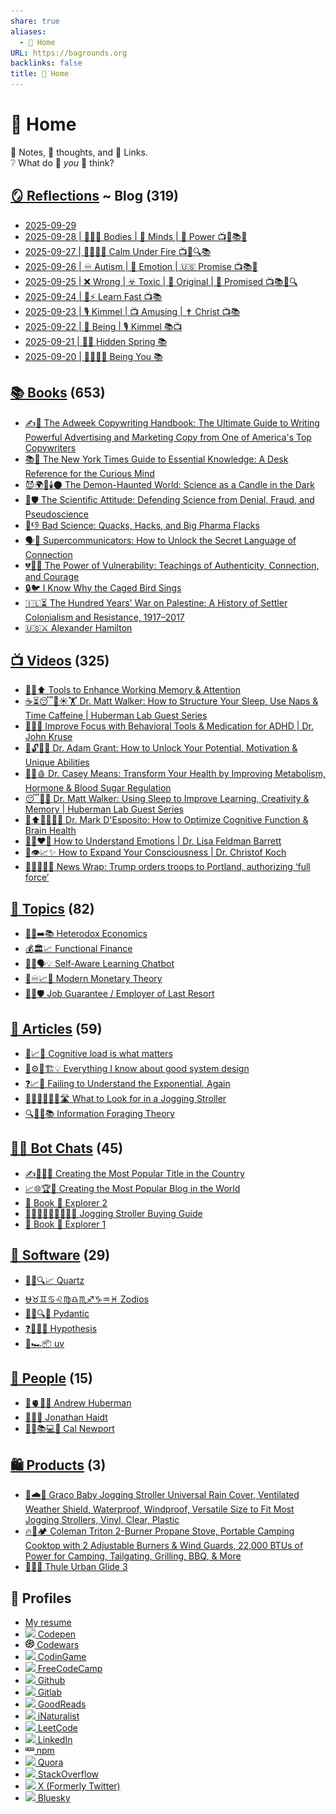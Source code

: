 ```yaml
---
share: true
aliases:
  - 🏡 Home
URL: https://bagrounds.org
backlinks: false
title: 🏡 Home
---
```

# 🏡 Home  
📑 Notes, 💭 thoughts, and 🔗 Links.  
❔ What do 🫵 _you_ 🤔 think?  
  
## [🪞 Reflections](./reflections/index.md) ~ Blog (319)  
- [2025-09-29](./reflections/2025-09-29.md)  
- [2025-09-28 | 🏃🏼‍♀️ Bodies | 🧠 Minds | 👊 Power 📺📰📚👥](./reflections/2025-09-28.md)  
- [2025-09-27 | 🧘🏼‍♀️🔥 Calm Under Fire 📺📰🔍📚](./reflections/2025-09-27.md)  
- [2025-09-26 | ♾️ Autism | 🧠 Emotion | 🇺🇸 Promise 📺📚📰](./reflections/2025-09-26.md)  
- [2025-09-25 | ❌ Wrong | ☣️ Toxic | 🔰 Original | 🌟 Promised 📺📚📰🔍](./reflections/2025-09-25.md)  
- [2025-09-24 | 🧠⚡ Learn Fast 📺📚](./reflections/2025-09-24.md)  
- [2025-09-23 | 🎙️ Kimmel | 📺 Amusing | ✝️ Christ 📺📚](./reflections/2025-09-23.md)  
- [2025-09-22 | 👤 Being | 🎙️ Kimmel 📚📺](./reflections/2025-09-22.md)  
- [2025-09-21 | 🥸🌊 Hidden Spring 📚](./reflections/2025-09-21.md)  
- [2025-09-20 | 🫵🏼👀🧠 Being You 📚](./reflections/2025-09-20.md)  
  
  
## [📚 Books](./books/index.md) (653)  
- [✍️📣 The Adweek Copywriting Handbook: The Ultimate Guide to Writing Powerful Advertising and Marketing Copy from One of America's Top Copywriters](./books/the-adweek-copywriting-handbook-the-ultimate-guide-to-writing-powerful-advertising-and-marketing-copy-from-one-of-americas-top-copywriters.md)  
- [📚🧠 The New York Times Guide to Essential Knowledge: A Desk Reference for the Curious Mind](./books/the-new-york-times-guide-to-essential-knowledge-a-desk-reference-for-the-curious-mind.md)  
- [😈🌍🔬🕯️🌑 The Demon-Haunted World: Science as a Candle in the Dark](./books/the-demon-haunted-world.md)  
- [🥼🛡️ The Scientific Attitude: Defending Science from Denial, Fraud, and Pseudoscience](./books/the-scientific-attitude.md)  
- [🧪👎 Bad Science: Quacks, Hacks, and Big Pharma Flacks](./books/bad-science-quacks-hacks-and-big-pharma-flacks.md)  
- [🗣️🔗 Supercommunicators: How to Unlock the Secret Language of Connection](./books/supercommunicators-how-to-unlock-the-secret-language-of-connection.md)  
- [💔💪🔗 The Power of Vulnerability: Teachings of Authenticity, Connection, and Courage](./books/the-power-of-vulnerability-teachings-of-authenticity-connection-and-courage.md)  
- [🔒🐦 I Know Why the Caged Bird Sings](./books/i-know-why-the-caged-bird-sings.md)  
- [🇮🇱⏳ The Hundred Years' War on Palestine: A History of Settler Colonialism and Resistance, 1917–2017](./books/the-hundred-years-war-on-palestine-a-history-of-settler-colonialism-and-resistance-1917-2017.md)  
- [🇺🇸⚔️ Alexander Hamilton](./books/alexander-hamilton.md)  
  
  
## [📺 Videos](./videos/index.md) (325)  
- [🧠🎯⬆️ Tools to Enhance Working Memory & Attention](./videos/tools-to-enhance-working-memory-and-attention.md)  
- [☕⏳😴🧊☀️🏋️ Dr. Matt Walker: How to Structure Your Sleep, Use Naps & Time Caffeine | Huberman Lab Guest Series](./videos/dr-matt-walker-how-to-structure-your-sleep-use-naps-and-time-caffeine-huberman-lab-guest-series.md)  
- [🧠💊🎯 Improve Focus with Behavioral Tools & Medication for ADHD | Dr. John Kruse](./videos/improve-focus-with-behavioral-tools-medication-for-adhd-dr-john-kruse.md)  
- [🔑🔓🚀🌟 Dr. Adam Grant: How to Unlock Your Potential, Motivation & Unique Abilities](./videos/dr-adam-grant-how-to-unlock-your-potential-motivation-and-unique-abilities.md)  
- [🍎🔄🩸 Dr. Casey Means: Transform Your Health by Improving Metabolism, Hormone & Blood Sugar Regulation](./videos/dr-casey-means-transform-your-health-by-improving-metabolism-hormone-and-blood-sugar-regulation.md)  
- [😴🧠💡 Dr. Matt Walker: Using Sleep to Improve Learning, Creativity & Memory | Huberman Lab Guest Series](./videos/dr-matt-walker-using-sleep-to-improve-learning-creativity-and-memory-huberman-lab-guest-series.md)  
- [🧠⬆️🧑‍⚕️💪💡 Dr. Mark D'Esposito: How to Optimize Cognitive Function & Brain Health](./videos/dr-mark-desposito-how-to-optimize-cognitive-function-and-brain-health.md)  
- [🤔🤯❤️📖 How to Understand Emotions | Dr. Lisa Feldman Barrett](./videos/how-to-understand-emotions-dr-lisa-feldman-barrett.md)  
- [🧠👁️📈✨ How to Expand Your Consciousness | Dr. Christof Koch](./videos/how-to-expand-your-consciousness-dr-christof-koch.md)  
- [📢👮‍♂️🇺🇸 News Wrap: Trump orders troops to Portland, authorizing ‘full force’](./videos/news-wrap-trump-orders-troops-to-portland-authorizing-full-force.md)  
  
  
## [🌌 Topics](./topics/index.md) (82)  
- [🤔🚫➡️📚 Heterodox Economics](./topics/heterodox-economics.md)  
- [💰🏛️📈 Functional Finance](./topics/functional-finance.md)  
- [🧠🤖🗣️💡 Self-Aware Learning Chatbot](./topics/self-aware-learning-chatbot.md)  
- [🏦♾️📈💸 Modern Monetary Theory](./topics/modern-monetary-theory.md)  
- [🧑‍💼🛡️ Job Guarantee / Employer of Last Resort](./topics/job-guarantee-employer-of-last-resort.md)  
  
  
## [📄  Articles](./articles/index.md) (59)  
- [🧠📈🔑 Cognitive load is what matters](./articles/cognitive-load-is-what-matters.md)  
- [🤔⚙️🧩🏗️💡 Everything I know about good system design](./articles/everything-i-know-about-good-system-design.md)  
- [❓📈🤦 Failing to Understand the Exponential, Again](./articles/failing-to-understand-the-exponential-again.md)  
- [👀👶🏼🏃🏼‍♀️🛣️ What to Look for in a Jogging Stroller](./articles/what-to-look-for-in-a-jogging-stroller.md)  
- [🔍🍎🌲📚 Information Foraging Theory](./articles/information-foraging-theory.md)  
  
  
## [🤖💬 Bot Chats](./bot-chats/index.md) (45)  
- [✍️🥇🇺🇸 Creating the Most Popular Title in the Country](./bot-chats/creating-the-most-popular-title-in-the-country.md)  
- [📈🌐🏆📢 Creating the Most Popular Blog in the World](./bot-chats/creating-the-most-popular-blog-in-the-world.md)  
- [📖 Book 🧭 Explorer 2](./bot-chats/book-explorer-2.md)  
- [👶🏼🛒🏃🏼‍♀️🦮💲🦮 Jogging Stroller Buying Guide](./bot-chats/jogging-stroller-buying-guide.md)  
- [📖 Book 🧭 Explorer 1](./bot-chats/book-explorer-1.md)  
  
  
## [💾 Software](./software/index.md) (29)  
- [💎🔬🔍📈 Quartz](./software/quartz.md)  
- [⛎♉️♊️♋️♌️♍️♎️♏️♐️♑️♒️♓️ Zodios](./software/zodios.md)  
- [🐍📜🔍✅ Pydantic](./software/pydantic.md)  
- [❓🧪✅🤔 Hypothesis](./software/hypothesis.md)  
- [🐍🏎️📦 uv](./software/uv.md)  
  
  
## [👥 People](./people/index.md) (15)  
- [🧠🫀👀🔬 Andrew Huberman](./people/andrew-huberman.md)  
- [🧠🤝🐘 Jonathan Haidt](./people/jonathan-haidt.md)  
- [👨‍🏫📚💻🤔 Cal Newport](./people/cal-newport.md)  
  
  
## [🛍️ Products](./products/index.md) (3)  
- [👶🌧️💨 Graco Baby Jogging Stroller Universal Rain Cover, Ventilated Weather Shield, Waterproof, Windproof, Versatile Size to Fit Most Jogging Strollers, Vinyl, Clear, Plastic](./products/graco-baby-jogging-stroller-universal-rain-cover-ventilated-weather-shield-waterproof-windproof-versatile-size-to-fit-most-jogging-strollers-vinyl-clear-plastic.md)  
- [🔥💨🏕️ Coleman Triton 2-Burner Propane Stove, Portable Camping Cooktop with 2 Adjustable Burners & Wind Guards, 22,000 BTUs of Power for Camping, Tailgating, Grilling, BBQ, & More](./products/coleman-triton-2-burner-propane-stove-portable-camping-cooktop-with-2-adjustable-burners-wind-guards-22000-btus-of-power-for-camping-tailgating-grilling-bbq-more.md)  
- [👶🏃🌆 Thule Urban Glide 3](./products/thule-urban-glide-3.md)  
  
  
## 🔗 Profiles  
- [My resume](./topics/my-resume.md)  
- <a href="http://codepen.io/bagrounds"><img style="height:1em; margin:0;" src="https://simpleicons.org/icons/codepen.svg"/> Codepen</a>  
- <a href="http://www.codewars.com/users/bagrounds"><img style="height:1em; margin:0;" src="https://raw.githubusercontent.com/bagrounds/icons/master/codewars.svg"/> Codewars</a>  
- <a href="https://www.codingame.com/profile/0d172b10ecb72b81c2bb2646e8be9d8a8930706"><img style="height:1em; margin:0;" src="https://simpleicons.org/icons/codingame.svg"/> CodinGame</a>  
- <a href="http://freecodecamp.com/bagrounds"><img style="height:1em; margin:0;" src="https://simpleicons.org/icons/freecodecamp.svg"/> FreeCodeCamp</a>  
- <a href="https://github.com/bagrounds"><img style="height:1em; margin:0;" src="https://simpleicons.org/icons/github.svg"/> Github</a>  
- <a href="http://gitlab.com/bagrounds"><img style="height:1em; margin:0;" src="https://simpleicons.org/icons/gitlab.svg"/> Gitlab</a>  
- <a href="http://goodreads.com/bagrounds"><img style="height:1em; margin:0;" src="https://simpleicons.org/icons/goodreads.svg"/> GoodReads</a>  
- <a href="https://www.inaturalist.org/people/8822063"><img style="height:1em; margin:0;" src="https://static.inaturalist.org/wiki_page_attachments/3154-original.png"/> iNaturalist</a>  
- <a href="https://leetcode.com/u/bagrounds"><img style="height:1em; margin:0;" src="https://simpleicons.org/icons/leetcode.svg"/> LeetCode</a>  
- <a href="https://linkedin.com/in/bagrounds"><img style="height:1em; margin:0;" src="https://simpleicons.org/icons/linkedin.svg"/> LinkedIn</a>  
- <a href="http://www.npmjs.com/~bagrounds"><img style="height:1em; margin:0;" src="https://raw.githubusercontent.com/bagrounds/icons/master/npm.svg"/> npm</a>  
- <a href="https://www.quora.com/profile/Bryan-Grounds"><img style="height:1em; margin:0;" src="https://simpleicons.org/icons/quora.svg"/> Quora</a>  
- <a href="http://stackoverflow.com/users/2081363/bagrounds"><img style="height:1em; margin:0;" src="https://simpleicons.org/icons/stackoverflow.svg"/> StackOverflow</a>  
- <a href="https://twitter.com/bagrounds"><img style="height:1em; margin:0;" src="https://simpleicons.org/icons/x.svg"/> X (Formerly Twitter)</a>  
- <a href="https://bsky.app/profile/bagrounds.bsky.social"><img style="height:1em; margin:0;" src="https://simpleicons.org/icons/bluesky.svg"/> Bluesky</a>